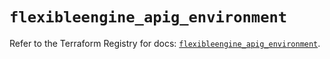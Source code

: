 # `flexibleengine_apig_environment`

Refer to the Terraform Registry for docs: [`flexibleengine_apig_environment`](https://registry.terraform.io/providers/flexibleenginecloud/flexibleengine/1.46.0/docs/resources/apig_environment).
